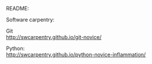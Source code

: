 README:

Software carpentry: 

Git  
http://swcarpentry.github.io/git-novice/

Python:  
http://swcarpentry.github.io/python-novice-inflammation/
